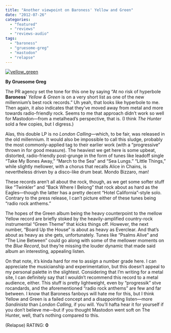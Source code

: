 ```yaml
---
title: "Another viewpoint on Baroness' Yellow and Green"
date: "2012-07-26"
categories: 
  - "featured"
  - "reviews"
  - "reviews-audio"
tags: 
  - "baroness"
  - "gruesome-greg"
  - "mastodon"
  - "relapse"
---
```


[![](http://www.hellbound.ca/wp-content/uploads/2012/07/yellow_green.jpg "yellow_green")](http://www.hellbound.ca/2012/07/baroness-yellow-green/yellow_green/)

**By Gruesome Greg**

The PR agency set the tone for this one by saying “At no risk of hyperbole **Baroness**’ _Yellow & Green_ is on a very short list as one of the new millennium’s best rock records.” Uh yeah, that looks like hyperbole to me. Then again, it also indicates that they’ve moved away from metal and more towards radio-friendly rock. Seems to me that approach didn’t work so well for Mastodon—from a metalhead’s perspective, that is. (I think _The Hunter_ sold a few copies, but I digress.)

Alas, this double LP is no _London Calling_—which, to be fair, was released in the old millennium. It would also be impossible to call this sludge, probably the most commonly-applied tag to their earlier work (with a “progressive” thrown in for good measure). The heaviest we get here is some upbeat, distorted, radio-friendly post-grunge in the form of tunes like leadoff single “Take My Bones Away,” “March to the Sea” and “Sea Lungs.” “Little Things,” while slightly mellower, with a chorus that recalls Alice in Chains, is nevertheless driven by a disco-like drum beat. Mondo Bizzaro, man!

These records aren’t all about the rock, though, as we get some softer stuff like “Twinkler” and “Back Where I Belong” that rock about as hard as the Eagles—though the latter has a pretty decent “Hotel California”-style solo. Contrary to the press release, I can’t picture either of these tunes being “radio rock anthems.”

The hopes of the Green album being the heavy counterpoint to the mellow Yellow record are briefly stoked by the heavily-amplified country-rock instrumental “Green Theme” that kicks things off. However, the next number, “Board Up the House” is about as heavy as Everclear. And that’s about as heavy as she gets, unfortunately. Tunes like “Psalms Alive” and “The Line Between” could go along with some of the mellower moments on the _Blue Record_, but they’re missing the louder dynamic that made said album an interesting, appealing listen.

On that note, it’s kinda hard for me to assign a number grade here. I can appreciate the musicianship and experimentation, but this doesn’t appeal to my personal palette in the slightest. Considering that I’m writing for a metal site, I can definitely say that I wouldn’t recommend this record to a metal audience, either. This stuff is pretty lightweight, even by “progressik” stve rocandards, and the aforementioned “radio rock anthems” are few and far between. I know that Baroness fanboys will hate me for this, but I think Yellow and Green is a failed concept and a disappointing listen—more _Sandinista_ than _London Calling_, if you will. You’ll hafta hear it for yourself if you don’t believe me—but if you thought Mastodon went soft on The Hunter, well, that’s nothing compared to this.

(Relapse) RATING: **0**
